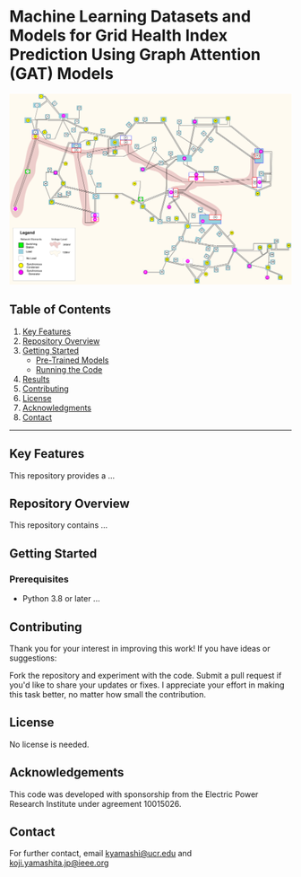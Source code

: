 # Machine Learning Datasets and Models for Grid Health Index Prediction Using Graph Attention (GAT) Models
![Single Line Diagram](images/IEEE118-Diagram.png)

## Table of Contents
1. [Key Features](#key-features)
2. [Repository Overview](#repository-overview)
3. [Getting Started](#getting-started)
    - [Pre-Trained Models](#1-pre-trained-models)
    - [Running the Code](#2-running-the-code)
5. [Results](#results)
6. [Contributing](#contributing)
7. [License](#license)
8. [Acknowledgments](#acknowledgments)
9. [Contact](#contact)
 
---

## Key Features
This repository provides a ...

## Repository Overview
This repository contains ...

## Getting Started
### Prerequisites
- Python 3.8 or later ...

## Contributing
Thank you for your interest in improving this work! If you have ideas or suggestions:

Fork the repository and experiment with the code.
Submit a pull request if you'd like to share your updates or fixes.
I appreciate your effort in making this task better, no matter how small the contribution.

## License
No license is needed.

## Acknowledgements
This code was developed with sponsorship from the Electric Power Research Institute under agreement 10015026.

## Contact
For further contact, email kyamashi@ucr.edu and koji.yamashita.jp@ieee.org

